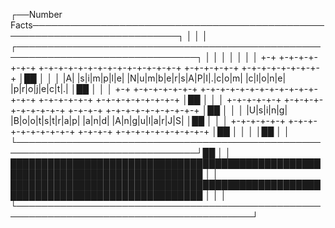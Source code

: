 ┌──Number Facts──────────────────────────────────────────────────────────────────────────┐
│                                                                                        │
│  ┌───────────────────────────────────────────────────────────────────────────────┐     │
│  │                                                                               │     │
│  │ +-+ +-+-+-+-+-+-+ +-+-+-+-+-+-+-+-+-+-+-+-+-+-+ +-+-+-+-+-+ +-+-+-+-+-+-+-+-+ │██   │
│  │ |A| |s|i|m|p|l|e| |N|u|m|b|e|r|s|A|P|I|.|c|o|m| |c|l|o|n|e| |p|r|o|j|e|c|t|.| │██   │
│  │ +-+ +-+-+-+-+-+-+ +-+-+-+-+-+-+-+-+-+-+-+-+-+-+ +-+-+-+-+-+ +-+-+-+-+-+-+-+-+ │██   │
│  │          +-+-+-+-+-+ +-+-+-+-+-+-+-+-+-+ +-+-+-+ +-+-+-+-+-+-+-+-+-+          │██   │
│  │          |U|s|i|n|g| |B|o|o|t|s|t|r|a|p| |a|n|d| |A|n|g|u|l|a|r|J|S|          │██   │
│  │          +-+-+-+-+-+ +-+-+-+-+-+-+-+-+-+ +-+-+-+ +-+-+-+-+-+-+-+-+-+          │██   │
│  │                                                                               │██   │
│  └───────────────────────────────────────────────────────────────────────────────┘██   │
│    █████████████████████████████████████████████████████████████████████████████████   │
│    █████████████████████████████████████████████████████████████████████████████████   │
│                                                                                        │
└────────────────────────────────────────────────────────────────────────────────────────┘